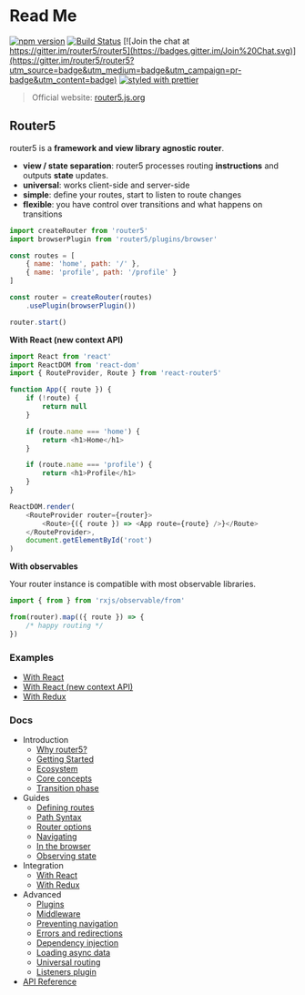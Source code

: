# Read Me

[![npm version](https://badge.fury.io/js/router5.svg)](http://badge.fury.io/js/router5) [![Build Status](https://travis-ci.org/router5/router5.svg)](https://travis-ci.org/router5/router5) [![Join the chat at https://gitter.im/router5/router5](https://badges.gitter.im/Join%20Chat.svg)](https://gitter.im/router5/router5?utm_source=badge&utm_medium=badge&utm_campaign=pr-badge&utm_content=badge) [![styled with prettier](https://img.shields.io/badge/styled_with-prettier-ff69b4.svg)](https://github.com/prettier/prettier)

> Official website: [router5.js.org](https://router5.js.org)

## Router5

router5 is a **framework and view library agnostic router**.

* **view / state separation**: router5 processes routing **instructions** and outputs **state** updates.
* **universal**: works client-side and server-side
* **simple**: define your routes, start to listen to route changes
* **flexible**: you have control over transitions and what happens on transitions

```javascript
import createRouter from 'router5'
import browserPlugin from 'router5/plugins/browser'

const routes = [
    { name: 'home', path: '/' },
    { name: 'profile', path: '/profile' }
]

const router = createRouter(routes)
    .usePlugin(browserPlugin())

router.start()
```

**With React \(new context API\)**

```javascript
import React from 'react'
import ReactDOM from 'react-dom'
import { RouteProvider, Route } from 'react-router5'

function App({ route }) {
    if (!route) {
        return null
    }

    if (route.name === 'home') {
        return <h1>Home</h1>
    }

    if (route.name === 'profile') {
        return <h1>Profile</h1>
    }
}

ReactDOM.render(
    <RouteProvider router={router}>
        <Route>{({ route }) => <App route={route} />}</Route>
    </RouteProvider>,
    document.getElementById('root')
)
```

**With observables**

Your router instance is compatible with most observable libraries.

```javascript
import { from } from 'rxjs/observable/from'

from(router).map(({ route }) => {
    /* happy routing */
})
```

### Examples

* [With React](https://stackblitz.com/edit/react-router5)
* [With React \(new context API\)](https://stackblitz.com/edit/react-router5-new-context-api)
* [With Redux](https://stackblitz.com/edit/react-redux-router5)

### Docs

* Introduction
  * [Why router5?](https://router5.js.org/introduction/why-router5)
  * [Getting Started](https://router5.js.org/introduction/getting-started)
  * [Ecosystem](https://router5.js.org/introduction/ecosystem)
  * [Core concepts](https://router5.js.org/introduction/core-concepts)
  * [Transition phase](https://router5.js.org/introduction/transition-phase)
* Guides
  * [Defining routes](https://router5.js.org/guides/defining-routes)
  * [Path Syntax](https://router5.js.org/guides/path-syntax)
  * [Router options](https://router5.js.org/guides/router-options)
  * [Navigating](https://router5.js.org/guides/navigating)
  * [In the browser](https://router5.js.org/guides/in-the-browser)
  * [Observing state](https://router5.js.org/guides/observing-state)
* Integration
  * [With React](https://router5.js.org/integration/with-react)
  * [With Redux](https://router5.js.org/integration/with-redux)
* Advanced
  * [Plugins](https://router5.js.org/advanced/plugins)
  * [Middleware](https://router5.js.org/advanced/middleware)
  * [Preventing navigation](https://router5.js.org/advanced/preventing-navigation)
  * [Errors and redirections](https://router5.js.org/advanced/errors-and-redirections)
  * [Dependency injection](https://router5.js.org/advanced/dependency-injection)
  * [Loading async data](https://router5.js.org/advanced/loading-async-data)
  * [Universal routing](https://router5.js.org/advanced/universal-routing)
  * [Listeners plugin](https://router5.js.org/advanced/listeners-plugin)
* [API Reference](https://router5.js.org/api-reference)

